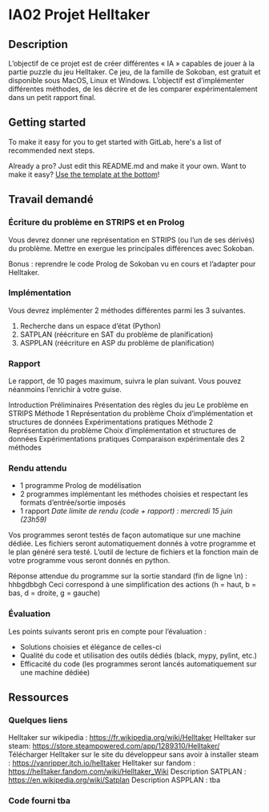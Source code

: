 # IA02 Projet Helltaker

## Description
L’objectif de ce projet est de créer différentes « IA » capables de jouer à la partie puzzle du jeu Helltaker. Ce jeu, de la famille de Sokoban, est gratuit et disponible sous MacOS, Linux et Windows. L’objectif est d’implémenter différentes méthodes, de les décrire et de les comparer expérimentalement dans un petit rapport final.

## Getting started

To make it easy for you to get started with GitLab, here's a list of recommended next steps.

Already a pro? Just edit this README.md and make it your own. Want to make it easy? [Use the template at the bottom](#editing-this-readme)!

## Travail demandé

### Écriture du problème en STRIPS et en Prolog

Vous devrez donner une représentation en STRIPS (ou l’un de ses dérivés) du problème. Mettre en exergue les principales différences avec Sokoban.

Bonus : reprendre le code Prolog de Sokoban vu en cours et l’adapter pour Helltaker.

### Implémentation

Vous devrez implémenter 2 méthodes différentes parmi les 3 suivantes.

1) Recherche dans un espace d’état (Python)
2) SATPLAN (réécriture en SAT du problème de planification)
3) ASPPLAN (réécriture en ASP du problème de planification)

### Rapport

Le rapport, de 10 pages maximum, suivra le plan suivant. Vous pouvez néanmoins l’enrichir à votre guise.

Introduction
Préliminaires
    Présentation des règles du jeu
    Le problème en STRIPS
Méthode 1
    Représentation du problème
    Choix d’implémentation et structures de données
    Expérimentations pratiques
Méthode 2
    Représentation du problème
    Choix d’implémentation et structures de données
    Expérimentations pratiques
Comparaison expérimentale des 2 méthodes

### Rendu attendu

- 1 programme Prolog de modélisation
- 2 programmes implémentant les méthodes choisies et respectant les formats d’entrée/sortie imposés
- 1 rapport
*Date limite de rendu (code + rapport) : mercredi 15 juin (23h59)*

Vos programmes seront testés de façon automatique sur une machine dédiée. Les fichiers seront automatiquement donnés à votre programme et le plan généré sera testé. L’outil de lecture de fichiers et la fonction main de votre programme vous seront donnés en python.

Réponse attendue du programme sur la sortie standard (fin de ligne \n) : hhbgdbbgh
Ceci correspond à une simplification des actions (h = haut, b = bas, d = droite, g = gauche)

### Évaluation

Les points suivants seront pris en compte pour l’évaluation :

- Solutions choisies et élégance de celles-ci
- Qualité du code et utilisation des outils dédiés (black, mypy, pylint, etc.)
- Efficacité du code (les programmes seront lancés automatiquement sur une machine dédiée)

## Ressources 

### Quelques liens

Helltaker sur wikipedia : https://fr.wikipedia.org/wiki/Helltaker
Helltaker sur steam: https://store.steampowered.com/app/1289310/Helltaker/
Télécharger Helltaker sur le site du développeur sans avoir à installer steam : https://vanripper.itch.io/helltaker
Helltaker sur fandom : https://helltaker.fandom.com/wiki/Helltaker_Wiki
Description SATPLAN : https://en.wikipedia.org/wiki/Satplan
Description ASPPLAN : tba

### Code fourni tba

